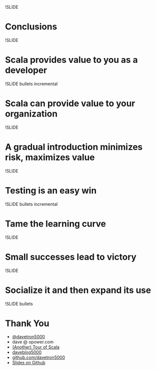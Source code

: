 !SLIDE 
# Conclusions #

!SLIDE
# Scala provides value to you as a developer

!SLIDE bullets incremental
# Scala can provide value to your organization

!SLIDE
# A gradual introduction minimizes risk, maximizes value

!SLIDE
# Testing is an easy win

!SLIDE bullets incremental
# Tame the learning curve

!SLIDE
# Small successes lead to victory

!SLIDE
# Socialize it and then expand its use

!SLIDE bullets
# Thank You
* [@davetron5000](http://www.twitter.com/davetron5000)
* dave @ opower.com
* [(Another) Tour of Scala](http://www.naildrivin5.com/scalatour)
* [daveblog5000](http://www.naildrivin5.com/blog)
* [github.com/davetron5000](http://www.github.com/davetron5000)
* [Slides on Github](http://www.github.com/davetron5000/sneaking-scala)
